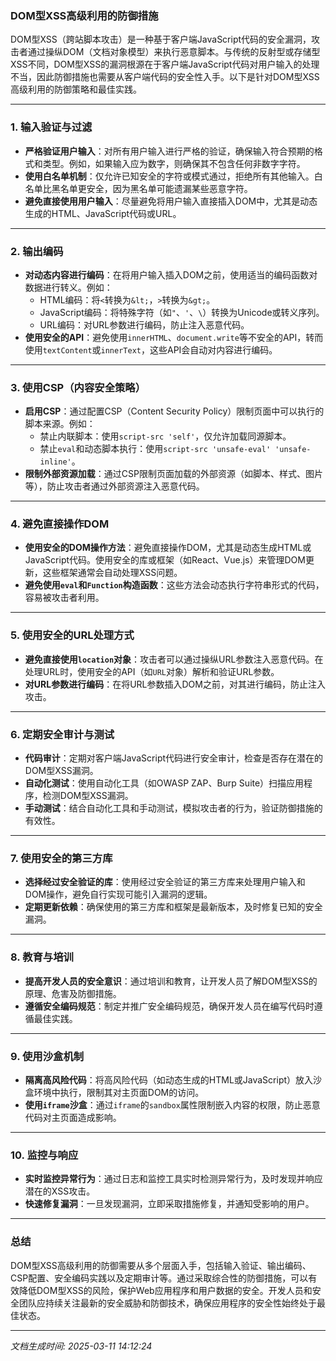 ### DOM型XSS高级利用的防御措施

DOM型XSS（跨站脚本攻击）是一种基于客户端JavaScript代码的安全漏洞，攻击者通过操纵DOM（文档对象模型）来执行恶意脚本。与传统的反射型或存储型XSS不同，DOM型XSS的漏洞根源在于客户端JavaScript代码对用户输入的处理不当，因此防御措施也需要从客户端代码的安全性入手。以下是针对DOM型XSS高级利用的防御策略和最佳实践。

---

### 1. **输入验证与过滤**
   - **严格验证用户输入**：对所有用户输入进行严格的验证，确保输入符合预期的格式和类型。例如，如果输入应为数字，则确保其不包含任何非数字字符。
   - **使用白名单机制**：仅允许已知安全的字符或模式通过，拒绝所有其他输入。白名单比黑名单更安全，因为黑名单可能遗漏某些恶意字符。
   - **避免直接使用用户输入**：尽量避免将用户输入直接插入DOM中，尤其是动态生成的HTML、JavaScript代码或URL。

---

### 2. **输出编码**
   - **对动态内容进行编码**：在将用户输入插入DOM之前，使用适当的编码函数对数据进行转义。例如：
     - HTML编码：将`<`转换为`&lt;`，`>`转换为`&gt;`。
     - JavaScript编码：将特殊字符（如`"`、`'`、`\`）转换为Unicode或转义序列。
     - URL编码：对URL参数进行编码，防止注入恶意代码。
   - **使用安全的API**：避免使用`innerHTML`、`document.write`等不安全的API，转而使用`textContent`或`innerText`，这些API会自动对内容进行编码。

---

### 3. **使用CSP（内容安全策略）**
   - **启用CSP**：通过配置CSP（Content Security Policy）限制页面中可以执行的脚本来源。例如：
     - 禁止内联脚本：使用`script-src 'self'`，仅允许加载同源脚本。
     - 禁止`eval`和动态脚本执行：使用`script-src 'unsafe-eval' 'unsafe-inline'`。
   - **限制外部资源加载**：通过CSP限制页面加载的外部资源（如脚本、样式、图片等），防止攻击者通过外部资源注入恶意代码。

---

### 4. **避免直接操作DOM**
   - **使用安全的DOM操作方法**：避免直接操作DOM，尤其是动态生成HTML或JavaScript代码。使用安全的库或框架（如React、Vue.js）来管理DOM更新，这些框架通常会自动处理XSS问题。
   - **避免使用`eval`和`Function`构造函数**：这些方法会动态执行字符串形式的代码，容易被攻击者利用。

---

### 5. **使用安全的URL处理方式**
   - **避免直接使用`location`对象**：攻击者可以通过操纵URL参数注入恶意代码。在处理URL时，使用安全的API（如`URL`对象）解析和验证URL参数。
   - **对URL参数进行编码**：在将URL参数插入DOM之前，对其进行编码，防止注入攻击。

---

### 6. **定期安全审计与测试**
   - **代码审计**：定期对客户端JavaScript代码进行安全审计，检查是否存在潜在的DOM型XSS漏洞。
   - **自动化测试**：使用自动化工具（如OWASP ZAP、Burp Suite）扫描应用程序，检测DOM型XSS漏洞。
   - **手动测试**：结合自动化工具和手动测试，模拟攻击者的行为，验证防御措施的有效性。

---

### 7. **使用安全的第三方库**
   - **选择经过安全验证的库**：使用经过安全验证的第三方库来处理用户输入和DOM操作，避免自行实现可能引入漏洞的逻辑。
   - **定期更新依赖**：确保使用的第三方库和框架是最新版本，及时修复已知的安全漏洞。

---

### 8. **教育与培训**
   - **提高开发人员的安全意识**：通过培训和教育，让开发人员了解DOM型XSS的原理、危害及防御措施。
   - **遵循安全编码规范**：制定并推广安全编码规范，确保开发人员在编写代码时遵循最佳实践。

---

### 9. **使用沙盒机制**
   - **隔离高风险代码**：将高风险代码（如动态生成的HTML或JavaScript）放入沙盒环境中执行，限制其对主页面DOM的访问。
   - **使用`iframe`沙盒**：通过`iframe`的`sandbox`属性限制嵌入内容的权限，防止恶意代码对主页面造成影响。

---

### 10. **监控与响应**
   - **实时监控异常行为**：通过日志和监控工具实时检测异常行为，及时发现并响应潜在的XSS攻击。
   - **快速修复漏洞**：一旦发现漏洞，立即采取措施修复，并通知受影响的用户。

---

### 总结
DOM型XSS高级利用的防御需要从多个层面入手，包括输入验证、输出编码、CSP配置、安全编码实践以及定期审计等。通过采取综合性的防御措施，可以有效降低DOM型XSS的风险，保护Web应用程序和用户数据的安全。开发人员和安全团队应持续关注最新的安全威胁和防御技术，确保应用程序的安全性始终处于最佳状态。

---

*文档生成时间: 2025-03-11 14:12:24*






















